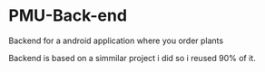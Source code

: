 # PMU-Back-end
Backend for a android application where you order plants

Backend is based on a simmilar project i did so i reused 90% of it.
